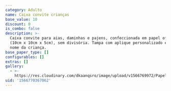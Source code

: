 ```yaml
---
category: Adulto
name: Caixa convite crianças
base_value: 10
discount: 0
is_combo: false
description: >-
  Caixa convite para aias, daminhas e pajens, confeccionada em papel offset 240g
  (10cm x 10cm x 5cm), sem divisória. Tampa com aplique personalizado e tag com
  nome da criança.
base_paper_type: []
configurables: []
extras: []
gallery:
  - >-
    https://res.cloudinary.com/dkaanqsro/image/upload/v1566769972/Papelaria%20adulto/Caixas_aias_e_pajens_-_Copia_bfggwb.jpg
uid: '1566770367062'
---
```


